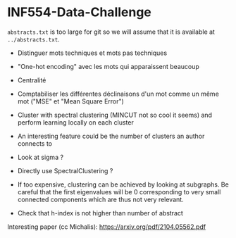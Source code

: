 # INF554-Data-Challenge

`abstracts.txt` is too large for git so we will assume that it is available at `../abstracts.txt`.

- Distinguer mots techniques et mots pas techniques
- "One-hot encoding" avec les mots qui apparaissent beaucoup
- Centralité
- Comptabiliser les différentes déclinaisons d'un mot comme un même mot ("MSE" et "Mean Square Error") 

- Cluster with spectral clustering (MINCUT not so cool it seems) and perform learning locally on each cluster
- An interesting feature could be the number of clusters an author connects to
- Look at sigma ?
- Directly use SpectralClustering ?
- If too expensive, clustering can be achieved by looking at subgraphs. Be careful that the first eigenvalues will be 0 corresponding to very small connected components which are thus not very relevant.

- Check that h-index is not higher than number of abstract

Interesting paper (cc Michalis):
https://arxiv.org/pdf/2104.05562.pdf